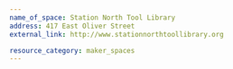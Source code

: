 ```yaml
---
name_of_space: Station North Tool Library
address: 417 East Oliver Street
external_link: http://www.stationnorthtoollibrary.org

resource_category: maker_spaces
---
```


